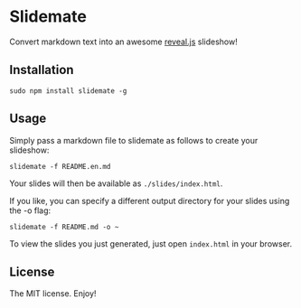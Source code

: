 Slidemate
=========

Convert markdown text into an awesome [reveal.js](http://lab.hakim.se/reveal-js) slideshow!

## Installation

`sudo npm install slidemate -g`

## Usage

Simply pass a markdown file to slidemate as follows to
create your slideshow:

`slidemate -f README.en.md`

Your slides will then be available as `./slides/index.html`.

If you like, you can specify a different output directory
for your slides using the -o flag:

`slidemate -f README.md -o ~`

To view the slides you just generated, just open
`index.html` in your browser.

## License

The MIT license. Enjoy!
